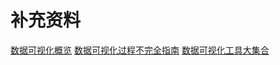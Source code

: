 # 补充资料

[数据可视化概览](https://blog.csdn.net/hwhsong/article/details/78739920)
[数据可视化过程不完全指南](https://blog.csdn.net/y4x5m0nivsrjay3x92c/article/details/82456024)
[数据可视化工具大集合](https://www.jianshu.com/p/8e96ea95febc)

